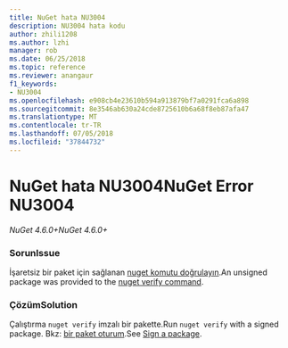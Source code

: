 ```yaml
---
title: NuGet hata NU3004
description: NU3004 hata kodu
author: zhili1208
ms.author: lzhi
manager: rob
ms.date: 06/25/2018
ms.topic: reference
ms.reviewer: anangaur
f1_keywords:
- NU3004
ms.openlocfilehash: e908cb4e23610b594a913879bf7a0291fca6a898
ms.sourcegitcommit: 8e3546ab630a24cde8725610b6a68f8eb87afa47
ms.translationtype: MT
ms.contentlocale: tr-TR
ms.lasthandoff: 07/05/2018
ms.locfileid: "37844732"
---
```

# <a name="nuget-error-nu3004"></a><span data-ttu-id="be1d3-103">NuGet hata NU3004</span><span class="sxs-lookup"><span data-stu-id="be1d3-103">NuGet Error NU3004</span></span>

<span data-ttu-id="be1d3-104">*NuGet 4.6.0+*</span><span class="sxs-lookup"><span data-stu-id="be1d3-104">*NuGet 4.6.0+*</span></span>

### <a name="issue"></a><span data-ttu-id="be1d3-105">Sorun</span><span class="sxs-lookup"><span data-stu-id="be1d3-105">Issue</span></span>
<span data-ttu-id="be1d3-106">İşaretsiz bir paket için sağlanan [nuget komutu doğrulayın](../../tools/cli-ref-verify.md).</span><span class="sxs-lookup"><span data-stu-id="be1d3-106">An unsigned package was provided to the [nuget verify command](../../tools/cli-ref-verify.md).</span></span>

### <a name="solution"></a><span data-ttu-id="be1d3-107">Çözüm</span><span class="sxs-lookup"><span data-stu-id="be1d3-107">Solution</span></span>
<span data-ttu-id="be1d3-108">Çalıştırma `nuget verify` imzalı bir pakette.</span><span class="sxs-lookup"><span data-stu-id="be1d3-108">Run `nuget verify` with a signed package.</span></span> <span data-ttu-id="be1d3-109">Bkz: [bir paket oturum](../../create-packages/Sign-a-Package.md).</span><span class="sxs-lookup"><span data-stu-id="be1d3-109">See [Sign a package](../../create-packages/Sign-a-Package.md).</span></span>
